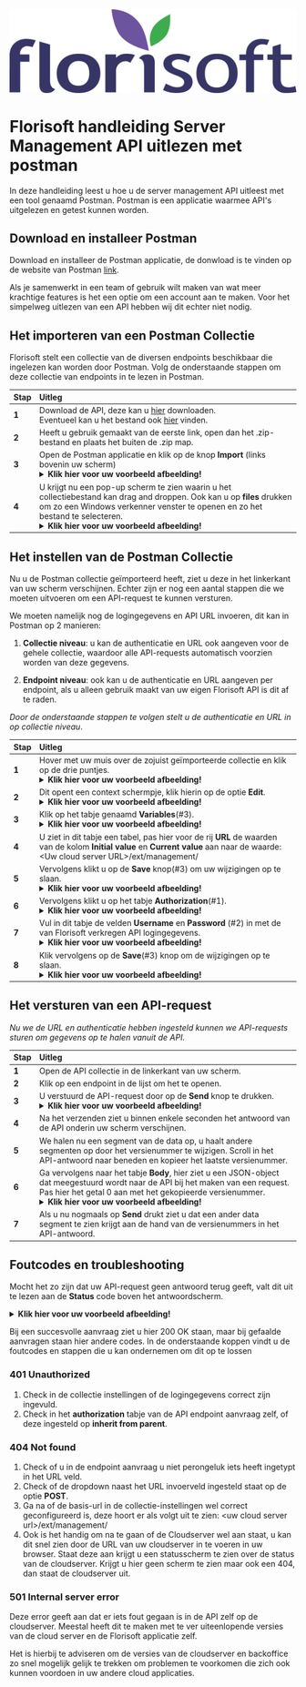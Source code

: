 <img src="../../fslogo.png" alt="Florisoft Corporate Logo">

# Florisoft handleiding Server Management API uitlezen met postman

In deze handleiding leest u hoe u de server management API uitleest met een tool genaamd Postman. Postman is een applicatie waarmee API's uitgelezen en getest kunnen worden.

## Download en installeer Postman

Download en installeer de Postman applicatie, de donwload is te vinden op de website van Postman [link](https://dl.pstmn.io/download/latest/win64).

Als je samenwerkt in een team of gebruik wilt maken van wat meer krachtige features is het een optie om een account aan te maken. Voor het simpelweg uitlezen van een API hebben wij dit echter niet nodig.

## Het importeren van een Postman Collectie

Florisoft stelt een collectie van de diversen endpoints beschikbaar die ingelezen kan worden door Postman. Volg de onderstaande stappen om deze collectie van endpoints in te lezen in Postman. 

|Stap|Uitleg|
|:--|:--|
|**1**|Download de API, deze kan u [hier](https://minhaskamal.github.io/DownGit/#/home?url=https://github.com/florisoft/User.Manuals/blob/main/CLOUD%20APPLICATIONS/Server%20Management%20API%20(M212)/media%20Postman/API-Collectie.json) downloaden.<br>Eventueel kan u het bestand ook [hier](https://github.com/florisoft/User.Manuals/blob/main/CLOUD%20APPLICATIONS/Server%20Management%20API%20(M212)/media%20Postman/API%20Collection%20Blank.json) vinden.|
|**2**|Heeft u gebruik gemaakt van de eerste link, open dan het .zip-bestand en plaats het buiten de .zip map.|
|**3**|Open de Postman applicatie en klik op de knop **Import** (links bovenin uw scherm)<details><summary><b>Klik hier voor uw voorbeeld afbeelding!</b></summary><img src="media Postman/1.png"></details>|
|**4**|U krijgt nu een pop-up scherm te zien waarin u het collectiebestand kan drag and droppen. Ook kan u op **files** drukken om zo een Windows verkenner venster te openen en zo het bestand te selecteren.<details><summary><b>Klik hier voor uw voorbeeld afbeelding!</b></summary><img src="media Postman/2.png"></details>|

## Het instellen van de Postman Collectie

Nu u de Postman collectie geïmporteerd heeft, ziet u deze in het linkerkant van uw scherm verschijnen. Echter zijn er nog een aantal stappen die we moeten uitvoeren om een API-request te kunnen versturen.

We moeten namelijk nog de logingegevens en API URL invoeren, dit kan in Postman op 2 manieren:

1. **Collectie niveau**: u kan de authenticatie en URL ook aangeven voor de gehele collectie, waardoor alle API-requests automatisch voorzien worden van deze gegevens.

2. **Endpoint niveau**: ook kan u de authenticatie en URL aangeven per endpoint, als u alleen gebruik maakt van uw eigen Florisoft API is dit af te raden.

*Door de onderstaande stappen te volgen stelt u de authenticatie en URL in op collectie niveau*.

|Stap|Uitleg|
|:--|:--|
|**1**|Hover met uw muis over de zojuist geïmporteerde collectie en klik op de drie puntjes.<details><summary><b>Klik hier voor uw voorbeeld afbeelding!</b></summary><img src="media Postman/6.png"></details>|
|**2**|Dit opent een context schermpje, klik hierin op de optie **Edit**.<details><summary><b>Klik hier voor uw voorbeeld afbeelding!</b></summary><img src="media Postman/3.png"></details>|
|**3**|Klik op het tabje genaamd **Variables**(#3).<details><summary><b>Klik hier voor uw voorbeeld afbeelding!</b></summary><img src="media Postman/4.png"></details>|
|**4**|U ziet in dit tabje een tabel, pas hier voor de rij **URL** de waarden van de kolom **Initial value** en **Current value** aan naar de waarde:<br>\<Uw cloud server URL\>/ext/management/|
|**5**|Vervolgens klikt u op de **Save** knop(#3) om uw wijzigingen op te slaan.<details><summary><b>Klik hier voor uw voorbeeld afbeelding!</b></summary><img src="media Postman/3.png"></details>|
|**6**|Vervolgens klikt u op het tabje **Authorization**(#1).<details><summary><b>Klik hier voor uw voorbeeld afbeelding!</b></summary><img src="media Postman/5.png"></details>|
|**7**|Vul in dit tabje de velden **Username** en **Password** (#2) in met de van Florisoft verkregen API logingegevens.<details><summary><b>Klik hier voor uw voorbeeld afbeelding!</b></summary><img src="media Postman/5.png"></details>|
|**8**|Klik vervolgens op de **Save**(#3) knop om de wijzigingen op te slaan. <details><summary><b>Klik hier voor uw voorbeeld afbeelding!</b></summary><img src="media Postman/5.png"></details>|

## Het versturen van een API-request

*Nu we de URL en authenticatie hebben ingesteld kunnen we API-requests sturen om gegevens op te halen vanuit de API.*

|Stap|Uitleg|
|:--|:--|
|**1**|Open de API collectie in de linkerkant van uw scherm.|
|**2**|Klik op een endpoint in de lijst om het te openen.|
|**3**|U verstuurd de API-request door op de **Send** knop te drukken.<details><summary><b>Klik hier voor uw voorbeeld afbeelding!</b></summary><img src="media Postman/7.png"></details>|
|**4**|Na het verzenden ziet u binnen enkele seconden het antwoord van de API onderin uw scherm verschijnen.|
|**5**|We halen nu een segment van de data op, u haalt andere segmenten op door het versienummer te wijzigen. Scroll in het API-antwoord naar beneden en kopieer het laatste versienummer.|
|**6**|Ga vervolgens naar het tabje **Body**, hier ziet u een JSON-object dat meegestuurd wordt naar de API bij het maken van een request. Pas hier het getal 0 aan met het gekopieerde versienummer.<details><summary><b>Klik hier voor uw voorbeeld afbeelding!</b></summary><img src="media Postman/8.png"></details>|
|**7**|Als u nu nogmaals op **Send** drukt ziet u dat een ander data segment te zien krijgt aan de hand van de versienummers in het API-antwoord.|

## Foutcodes en troubleshooting

Mocht het zo zijn dat uw API-request geen antwoord terug geeft, valt dit uit te lezen aan de **Status** code boven het antwoordscherm.

<details><summary><b>Klik hier voor uw voorbeeld afbeelding!</b></summary><img src="media Postman/9.png"></details>

Bij een succesvolle aanvraag ziet u hier 200 OK staan, maar bij gefaalde aanvragen staan hier andere codes. In de onderstaande koppen vindt u de foutcodes en stappen die u kan ondernemen om dit op te lossen

### 401 Unauthorized

1. Check in de collectie instellingen of de logingegevens correct zijn ingevuld.
2. Check in het **authorization** tabje van de API endpoint aanvraag zelf, of deze ingesteld op **inherit from parent**.

### 404 Not found

1. Check of u in de endpoint aanvraag u niet perongeluk iets heeft ingetypt in het URL veld.
2. Check of de dropdown naast het URL invoerveld ingesteld staat op de optie **POST**.
3. Ga na of de basis-url in de collectie-instellingen wel correct geconfigureerd is, deze hoort er als volgt uit te zien: \<uw cloud server url\>/ext/management/
4. Ook is het handig om na te gaan of de Cloudserver wel aan staat, u kan dit snel zien door de URL van uw cloudserver in te voeren in uw browser. Staat deze aan krijgt u een statusscherm te zien over de status van de cloudserver. Krijgt u hier geen scherm te zien maar ook een 404, dan staat de cloudserver uit.

### 501 Internal server error

Deze error geeft aan dat er iets fout gegaan is in de API zelf op de cloudserver. Meestal heeft dit te maken met te ver uiteenlopende versies van de cloud server en de Florisoft applicatie zelf. 

Het is hierbij te adviseren om de versies van de cloudserver en backoffice zo snel mogelijk gelijk te trekken om problemen te voorkomen die zich ook kunnen voordoen in uw andere cloud applicaties. 
